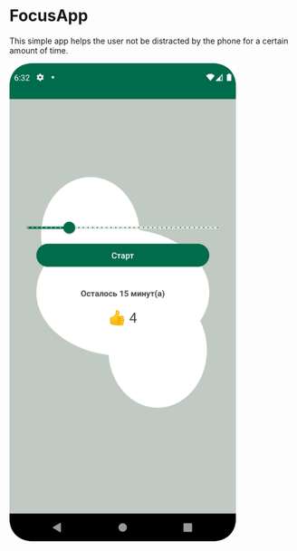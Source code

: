 # FocusApp

This simple app helps the user not be distracted by the phone for a certain amount of time.

<img src="./Screenshots/Screenshot_20220321_183309.png" width="400">
